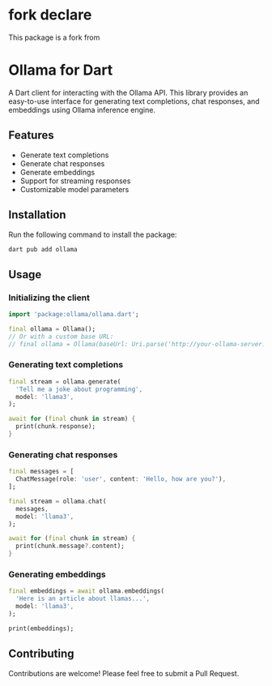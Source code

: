 # fork declare

This package is a fork from 

# Ollama for Dart

A Dart client for interacting with the Ollama API. This library provides an easy-to-use interface for generating text completions, chat responses, and embeddings using Ollama inference engine.

## Features

- Generate text completions
- Generate chat responses
- Generate embeddings
- Support for streaming responses
- Customizable model parameters

## Installation

Run the following command to install the package:

```bash
dart pub add ollama
```

## Usage

### Initializing the client

```dart
import 'package:ollama/ollama.dart';

final ollama = Ollama();
// Or with a custom base URL:
// final ollama = Ollama(baseUrl: Uri.parse('http://your-ollama-server:11434'));
```

### Generating text completions

```dart
final stream = ollama.generate(
  'Tell me a joke about programming',
  model: 'llama3',
);

await for (final chunk in stream) {
  print(chunk.response);
}
```

### Generating chat responses

```dart
final messages = [
  ChatMessage(role: 'user', content: 'Hello, how are you?'),
];

final stream = ollama.chat(
  messages,
  model: 'llama3',
);

await for (final chunk in stream) {
  print(chunk.message?.content);
}
```

### Generating embeddings

```dart
final embeddings = await ollama.embeddings(
  'Here is an article about llamas...',
  model: 'llama3',
);

print(embeddings);
```

## Contributing

Contributions are welcome! Please feel free to submit a Pull Request.
